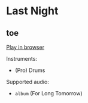 # Last Night

## toe


[Play in browser](http://pages.cs.wisc.edu/~tolly/customs/?title=last-night&artist=toe)

Instruments:

  * (Pro) Drums

Supported audio:

  * `album` (For Long Tomorrow)

